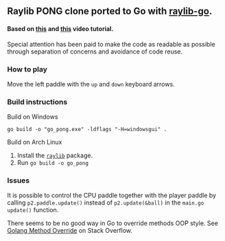 ## Raylib PONG clone ported to Go with [raylib-go](https://github.com/gen2brain/raylib-go). 

#### Based on [this](https://www.youtube.com/watch?v=VLJlTaFvHo4) and [this](https://www.youtube.com/watch?v=LvpS3ILwQNA) video tutorial.

Special attention has been paid to make the code as readable as possible through separation of concerns and avoidance of code reuse.

### How to play
Move the left paddle with the `up` and `down` keyboard arrows.

### Build instructions

Build on Windows 

`go build -o "go_pong.exe" -ldflags "-H=windowsgui" .`

Build on Arch Linux
1. Install the [`raylib`](https://archlinux.org/packages/extra/x86_64/raylib/) package.
2. Run `go build -o go_pong`

### Issues
It is possible to control the CPU paddle together with the player paddle by calling `p2.paddle.update()` instead of `p2.update(&ball)` in the `main.go` `update()` function. 

There seems to be no good way in Go to override methods OOP style. See [Golang Method Override](https://stackoverflow.com/questions/38123911/golang-method-override) on Stack Overflow.
